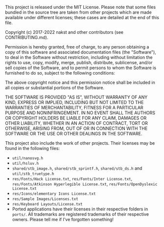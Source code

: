 This project is released under the MIT License. Please note that some files bundled in the source tree are taken from other projects which are made available under different licenses; these cases are detailed at the end of this file.

Copyright (c) 2017-2022 nakst and other contributors (see CONTRIBUTING.md).

Permission is hereby granted, free of charge, to any person obtaining a copy
of this software and associated documentation files (the "Software"), to deal
in the Software without restriction, including without limitation the rights
to use, copy, modify, merge, publish, distribute, sublicense, and/or sell
copies of the Software, and to permit persons to whom the Software is
furnished to do so, subject to the following conditions:

The above copyright notice and this permission notice shall be included in all
copies or substantial portions of the Software.

THE SOFTWARE IS PROVIDED "AS IS", WITHOUT WARRANTY OF ANY KIND, EXPRESS OR
IMPLIED, INCLUDING BUT NOT LIMITED TO THE WARRANTIES OF MERCHANTABILITY,
FITNESS FOR A PARTICULAR PURPOSE AND NONINFRINGEMENT. IN NO EVENT SHALL THE
AUTHORS OR COPYRIGHT HOLDERS BE LIABLE FOR ANY CLAIM, DAMAGES OR OTHER
LIABILITY, WHETHER IN AN ACTION OF CONTRACT, TORT OR OTHERWISE, ARISING FROM,
OUT OF OR IN CONNECTION WITH THE SOFTWARE OR THE USE OR OTHER DEALINGS IN THE
SOFTWARE.

This project also include the work of other projects.
Their licenses may be found in the following files:
* `util/nanosvg.h`
* `util/hsluv.h`
* `shared/stb_image.h`, `shared/stb_sprintf.h`, `shared/stb_ds.h` and `util/stb_truetype.h`
* `res/Fonts/Hack License.txt`, `res/Fonts/Inter License.txt`, `res/Fonts/Atkinson Hyperlegible License.txt`, `res/Fonts/OpenDyslexic License.txt`
* `res/Icons/elementary Icons License.txt`
* `res/Sample Images/Licenses.txt`
* `res/Keyboard Layouts/License.txt`
* Ported applications have their licenses in their respective folders in `ports/`.
All trademarks are registered trademarks of their respective owners.
Please tell me if I've forgotten something!

